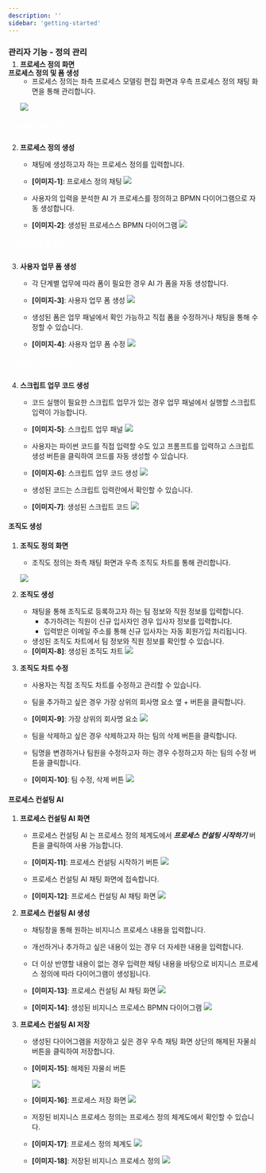 ```yaml
---
description: ''
sidebar: 'getting-started'
---
```


### 관리자 기능 - 정의 관리

#### 프로세스 정의 및 폼 생성

<span style="color: #fff; display:block; margin-top: -100px;">

##### 프로세스 정의 화면
</span>

1. **프로세스 정의 화면**  
   - 프로세스 정의는 좌측 프로세스 모델링 편집 화면과 우측 프로세스 정의 채팅 화면을 통해 관리합니다.

   ![](../../uengine-image/PAL_processDefinitionChat_sub1.png)

<span style="color: #fff;">

##### 프로세스 정의 생성
</span>

2. **프로세스 정의 생성**  
   - 채팅에 생성하고자 하는 프로세스 정의를 입력합니다.
   - **[이미지-1]**: 프로세스 정의 채팅
   ![](../../uengine-image/process-gpt/process_definition_chat1.png)

   - 사용자의 입력을 분석한 AI 가 프로세스를 정의하고 BPMN 다이어그램으로 자동 생성합니다.
   - **[이미지-2]**: 생성된 프로세스스 BPMN 다이어그램
   ![](../../uengine-image/process-gpt/process_definition_chat2.png)

<span style="color: #fff;">

##### 사용자 업무 폼 생성
</span>

3. **사용자 업무 폼 생성**  
   - 각 단계별 업무에 따라 폼이 필요한 경우 AI 가 폼을 자동 생성합니다.
   - **[이미지-3]**: 사용자 업무 폼 생성
   ![](../../uengine-image/process-gpt/process_definition_chat3.png)

   - 생성된 폼은 업무 패널에서 확인 가능하고 직접 폼을 수정하거나 채팅을 통해 수정할 수 있습니다.
   - **[이미지-4]**: 사용자 업무 폼 수정
   ![](../../uengine-image/process-gpt/process_definition_chat4.png)

<span style="color: #fff;">

##### 스크립트 업무 코드 생성
</span>

4. **스크립트 업무 코드 생성**  
   - 코드 실행이 필요한 스크립트 업무가 있는 경우 업무 패널에서 실행할 스크립트 입력이 가능합니다.
   - **[이미지-5]**: 스크립트 업무 패널
   ![](../../uengine-image/process-gpt/process_definition_chat5.png)

   - 사용자는 파이썬 코드를 직접 입력할 수도 있고 프롬프트를 입력하고 스크립트 생성 버튼을 클릭하여 코드를 자동 생성할 수 있습니다.
   - **[이미지-6]**: 스크립트 업무 코드 생성
   ![](../../uengine-image/process-gpt/process_definition_chat6.png)

   - 생성된 코드는 스크립트 입력란에서 확인할 수 있습니다.
   - **[이미지-7]**: 생성된 스크립트 코드
   ![](../../uengine-image/process-gpt/process_definition_chat7.png)


#### 조직도 생성

1. **조직도 정의 화면**
   - 조직도 정의는 좌측 채팅 화면과 우측 조직도 차트를 통해 관리합니다.

   ![](../../uengine-image/process-gpt/organization_chart_chat1.png)

2. **조직도 생성**  
   - 채팅을 통해 조직도로 등록하고자 하는 팀 정보와 직원 정보를 입력합니다.
      - 추가하려는 직원이 신규 입사자인 경우 입사자 정보를 입력합니다.
      - 입력받은 이메일 주소를 통해 신규 입사자는 자동 회원가입 처리됩니다.
   - 생성된 조직도 차트에서 팀 정보와 직원 정보를 확인할 수 있습니다.
   - **[이미지-8]**: 생성된 조직도 차트
   ![](../../uengine-image/process-gpt/organization_chart_chat2.png)


3. **조직도 차트 수정**  
   - 사용자는 직접 조직도 차트를 수정하고 관리할 수 있습니다.
   - 팀을 추가하고 싶은 경우 가장 상위의 회사명 요소 옆 + 버튼을 클릭합니다.
   - **[이미지-9]**: 가장 상위의 회사명 요소
   ![](../../uengine-image/process-gpt/organization_chart_chat3.png)

   - 팀을 삭제하고 싶은 경우 삭제하고자 하는 팀의 삭제 버튼을 클릭합니다.
   - 팀명을 변경하거나 팀원을 수정하고자 하는 경우 수정하고자 하는 팀의 수정 버튼을 클릭합니다.
   - **[이미지-10]**: 팀 수정, 삭제 버튼
   ![](../../uengine-image/process-gpt/organization_chart_chat4.png)



#### 프로세스 컨설팅 AI

1. **프로세스 컨설팅 AI 화면**
   - 프로세스 컨설팅 AI 는 프로세스 정의 체계도에서 ***프로세스 컨설팅 시작하기*** 버튼을 클릭하여 사용 가능합니다.
   - **[이미지-11]**: 프로세스 컨설팅 시작하기 버튼
   ![](../../uengine-image/process-gpt/process_consulting_button.png)

   - 프로세스 컨설팅 AI 채팅 화면에 접속합니다.
   - **[이미지-12]**: 프로세스 컨설팅 AI 채팅 화면
   ![](../../uengine-image/process-gpt/process_consulting_ai_chat1.png)


2. **프로세스 컨설팅 AI 생성**  
   - 채팅창을 통해 원하는 비지니스 프로세스 내용을 입력합니다.
   - 개선하거나 추가하고 싶은 내용이 있는 경우 더 자세한 내용을 입력합니다.
   - 더 이상 반영할 내용이 없는 경우 입력한 채팅 내용을 바탕으로 비지니스 프로세스 정의에 따라 다이어그램이 생성됩니다.

   - **[이미지-13]**: 프로세스 컨설팅 AI 채팅 화면
   ![](../../uengine-image/process-gpt/process_consulting_ai_chat2.png)

   - **[이미지-14]**: 생성된 비지니스 프로세스 BPMN 다이어그램
   ![](../../uengine-image/process-gpt/process_consulting_ai_chat3.png)


2. **프로세스 컨설팅 AI 저장**  
   - 생성된 다이어그램을 저장하고 싶은 경우 우측 채팅 화면 상단의 해제된 자물쇠 버튼을 클릭하여 저장합니다.
   - **[이미지-15]**: 해제된 자물쇠 버튼
   
      ![](../../uengine-image/process-gpt/process_consulting_ai_chat4.png)

   - **[이미지-16]**: 프로세스 저장 화면
   ![](../../uengine-image/process-gpt/process_consulting_ai_chat5.png)

   - 저장된 비지니스 프로세스 정의는 프로세스 정의 체계도에서 확인할 수 있습니다.
   - **[이미지-17]**: 프로세스 정의 체계도
   ![](../../uengine-image/process-gpt/process_definition_map1.png)
   - **[이미지-18]**:   저장된 비지니스 프로세스 정의
   ![](../../uengine-image/process-gpt/process_definition_map2.png)
   